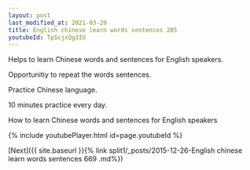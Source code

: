 ```yaml
---
layout: post
last_modified_at: 2021-03-29
title: English chinese learn words sentences 205 
youtubeId: TpScjxQg3IU
---
```

 
 
Helps to learn Chinese words and sentences for English speakers.

Opportunitiy to repeat the words sentences. 

Practice Chinese language. 
 
10 minutes practice every day. 
 
How to learn Chinese words and sentences for English speakers 
 
{% include youtubePlayer.html id=page.youtubeId %}
 
 
[Next]({{ site.baseurl }}{% link  split1/_posts/2015-12-26-English chinese learn words sentences 669 .md%})
 
